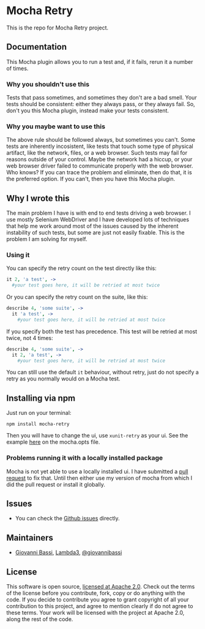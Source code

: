 ﻿# Mocha Retry

This is the repo for Mocha Retry project.

## Documentation

This Mocha plugin allows you to run a test and, if it fails, rerun it a number of times.

### Why you shouldn't use this

Tests that pass sometimes, and sometimes they don't are a bad smell. Your tests should be consistent: either they always pass, or they always fail.
So, don't you this Mocha plugin, instead make your tests consistent.

### Why you maybe want to use this

The above rule should be followed always, but sometimes you can't.
Some tests are inherently incosistent, like tests that touch some type of physical artifact, like the network, files, or a web browser.
Such tests may fail for reasons outside of your control. Maybe the network had a hiccup, or your web browser driver failed to communicate properly with the web browser.
Who knows? If you can trace the problem and eliminate, then do that, it is the preferred option. If you can't, then you have this Mocha plugin.

## Why I wrote this

The main problem I have is with end to end tests driving a web browser. I use mostly Selenium WebDriver and I have developed lots of techniques that help me work around
most of the issues caused by the inherent instability of such tests, but some are just not easily fixable. This is the problem I am solving for myself.

### Using it

You can specify the retry count on the test directly like this:

```coffeescript
it 2, 'a test', ->
  #your test goes here, it will be retried at most twice
```

Or you can specify the retry count on the suite, like this:

```coffeescript
describe 4, 'some suite', ->
  it 'a test', ->
    #your test goes here, it will be retried at most twice
```

If you specify both the test has precedence. This test will be retried at most twice, not 4 times:

```coffeescript
describe 4, 'some suite', ->
  it 2, 'a test', ->
    #your test goes here, it will be retried at most twice
```

You can still use the default `it` behaviour, without retry, just do not specify a retry as you normally would on a Mocha test.

## Installing via npm

Just run on your terminal:

```
npm install mocha-retry
```

Then you will have to change the ui, use `xunit-retry` as your ui. See the example [here](https://github.com/giggio/mocha-retry/blob/master/test/mocha.opts) on the mocha.opts file.

### Problems running it with a locally installed package

Mocha is not yet able to use a locally installed ui. I have submitted a [pull request](https://github.com/visionmedia/mocha/pull/1240) to fix that.
Until then either use my version of mocha from which I did the pull request or install it globally.

## Issues

* You can check the [Github issues](https://github.com/giggio/mocha-retry/issues) directly.

## Maintainers

* [Giovanni Bassi](http://blog.lambda3.com.br/L3/giovannibassi/), [Lambda3](http://www.lambda3.com.br), [@giovannibassi](http://twitter.com/giovannibassi)

## License

This software is open source, [licensed at Apache 2.0](https://github.com/giggio/mocha-retry/blob/master/LICENSE.txt). Check out the terms of the license before you contribute, fork, copy or do anything
with the code. If you decide to contribute you agree to grant copyright of all your contribution to this project, and agree to
mention clearly if do not agree to these terms. Your work will be licensed with the project at Apache 2.0, along the rest of the code.
